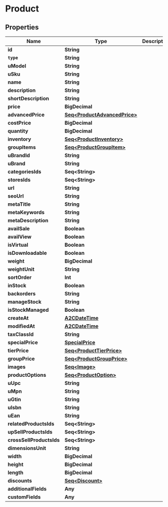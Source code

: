 

# Product


## Properties

Name | Type | Description | Notes
------------ | ------------- | ------------- | -------------
**id** | **String** |  |  [optional]
**`type`** | **String** |  |  [optional]
**uModel** | **String** |  |  [optional]
**uSku** | **String** |  |  [optional]
**name** | **String** |  |  [optional]
**description** | **String** |  |  [optional]
**shortDescription** | **String** |  |  [optional]
**price** | **BigDecimal** |  |  [optional]
**advancedPrice** | [**Seq&lt;ProductAdvancedPrice&gt;**](ProductAdvancedPrice.md) |  |  [optional]
**costPrice** | **BigDecimal** |  |  [optional]
**quantity** | **BigDecimal** |  |  [optional]
**inventory** | [**Seq&lt;ProductInventory&gt;**](ProductInventory.md) |  |  [optional]
**groupItems** | [**Seq&lt;ProductGroupItem&gt;**](ProductGroupItem.md) |  |  [optional]
**uBrandId** | **String** |  |  [optional]
**uBrand** | **String** |  |  [optional]
**categoriesIds** | **Seq&lt;String&gt;** |  |  [optional]
**storesIds** | **Seq&lt;String&gt;** |  |  [optional]
**url** | **String** |  |  [optional]
**seoUrl** | **String** |  |  [optional]
**metaTitle** | **String** |  |  [optional]
**metaKeywords** | **String** |  |  [optional]
**metaDescription** | **String** |  |  [optional]
**availSale** | **Boolean** |  |  [optional]
**availView** | **Boolean** |  |  [optional]
**isVirtual** | **Boolean** |  |  [optional]
**isDownloadable** | **Boolean** |  |  [optional]
**weight** | **BigDecimal** |  |  [optional]
**weightUnit** | **String** |  |  [optional]
**sortOrder** | **Int** |  |  [optional]
**inStock** | **Boolean** |  |  [optional]
**backorders** | **String** |  |  [optional]
**manageStock** | **String** |  |  [optional]
**isStockManaged** | **Boolean** |  |  [optional]
**createAt** | [**A2CDateTime**](A2CDateTime.md) |  |  [optional]
**modifiedAt** | [**A2CDateTime**](A2CDateTime.md) |  |  [optional]
**taxClassId** | **String** |  |  [optional]
**specialPrice** | [**SpecialPrice**](SpecialPrice.md) |  |  [optional]
**tierPrice** | [**Seq&lt;ProductTierPrice&gt;**](ProductTierPrice.md) |  |  [optional]
**groupPrice** | [**Seq&lt;ProductGroupPrice&gt;**](ProductGroupPrice.md) |  |  [optional]
**images** | [**Seq&lt;Image&gt;**](Image.md) |  |  [optional]
**productOptions** | [**Seq&lt;ProductOption&gt;**](ProductOption.md) |  |  [optional]
**uUpc** | **String** |  |  [optional]
**uMpn** | **String** |  |  [optional]
**uGtin** | **String** |  |  [optional]
**uIsbn** | **String** |  |  [optional]
**uEan** | **String** |  |  [optional]
**relatedProductsIds** | **Seq&lt;String&gt;** |  |  [optional]
**upSellProductsIds** | **Seq&lt;String&gt;** |  |  [optional]
**crossSellProductsIds** | **Seq&lt;String&gt;** |  |  [optional]
**dimensionsUnit** | **String** |  |  [optional]
**width** | **BigDecimal** |  |  [optional]
**height** | **BigDecimal** |  |  [optional]
**length** | **BigDecimal** |  |  [optional]
**discounts** | [**Seq&lt;Discount&gt;**](Discount.md) |  |  [optional]
**additionalFields** | **Any** |  |  [optional]
**customFields** | **Any** |  |  [optional]



